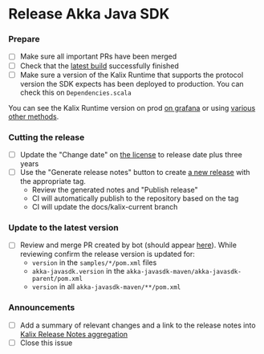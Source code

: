 # Release Akka Java SDK 

### Prepare

- [ ] Make sure all important PRs have been merged
- [ ] Check that the [latest build](https://github.com/lightbend/akka-javasdk/actions?query=branch%3Amain) successfully finished
- [ ] Make sure a version of the Kalix Runtime that supports the protocol version the SDK expects has been deployed to production. You can check this on `Dependencies.scala`

You can see the Kalix Runtime version on prod [on grafana](https://grafana.sre.kalix.io/d/b30d0d8e-3894-4fbf-9627-9cb6088949ee/prod-kalix-metrics?orgId=1) or using [various other methods](https://github.com/lightbend/kalix/wiki/Versioning-and-how-to-determine-what-version-is-running).

### Cutting the release 

- [ ] Update the "Change date" on [the license](../blob/main/LICENSE#L9) to release date plus three years
- [ ] Use the "Generate release notes" button to create [a new release](https://github.com/lightbend/akka-javasdk/releases/new) with the appropriate tag.
    - Review the generated notes and "Publish release"
    - CI will automatically publish to the repository based on the tag
    - CI will update the docs/kalix-current branch

### Update to the latest version
 
- [ ] Review and merge PR created by bot (should appear [here](https://github.com/lightbend/akka-javasdk/pulls?q=is%3Apr+is%3Aopen+auto+pr+)). While reviewing confirm the release version is updated for:
    - `version` in the `samples/*/pom.xml` files
    - `akka-javasdk.version` in the `akka-javasdk-maven/akka-javasdk-parent/pom.xml`
    - `version` in all `akka-javasdk-maven/**/pom.xml`
 
### Announcements

- [ ] Add a summary of relevant changes and a link to the release notes into [Kalix Release Notes aggregation](https://docs.google.com/document/d/1Q0yWZssJHhF9oOKMW1yHq-QCyXJ-Ej8DeNuim4_QN6w/edit?usp=sharing)
- [ ] Close this issue
